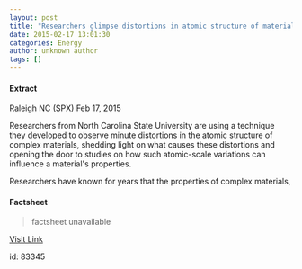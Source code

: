 ```yaml
---
layout: post
title: "Researchers glimpse distortions in atomic structure of materials"
date: 2015-02-17 13:01:30
categories: Energy
author: unknown author
tags: []
---
```



#### Extract
>
Raleigh NC (SPX) Feb 17, 2015


Researchers from North Carolina State University are using a technique they developed to observe minute distortions in the atomic structure of complex materials, shedding light on what causes these distortions and opening the door to studies on how such atomic-scale variations can influence a material's properties. 

Researchers have known for years that the properties of complex materials, 

#### Factsheet
>factsheet unavailable

[Visit Link](http://www.spacedaily.com/reports/Researchers_glimpse_distortions_in_atomic_structure_of_materials_999.html)

id:   83345
